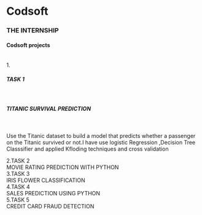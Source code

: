<h1>Codsoft</h1>
<h3>THE INTERNSHIP</h3>
<h4>Codsoft projects</h4><br>
1.<h5>TASK 1</h5><br>             
<h5>TITANIC SURVIVAL PREDICTION</h5><br>
<p>Use the Titanic dataset to build a model that predicts whether a
passenger on the Titanic survived or not.I have use logistic Regression
,Decision Tree Classsifier and applied Kfloding techniques and cross validation</p>
2.TASK 2<br>        
MOVIE RATING PREDICTION WITH PYTHON<br>          
3.TASK 3<br>       
IRIS FLOWER CLASSIFICATION<br>       
4.TASK 4<br>       
SALES PREDICTION USING PYTHON<br>            
5.TASK 5<br>         
CREDIT CARD FRAUD DETECTION<br>          
